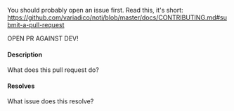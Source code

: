You should probably open an issue first.
Read this, it's short:
https://github.com/variadico/noti/blob/master/docs/CONTRIBUTING.md#submit-a-pull-request

OPEN PR AGAINST DEV!

#### Description
What does this pull request do?

#### Resolves
What issue does this resolve?
